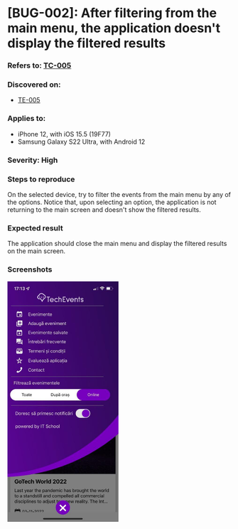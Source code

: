 # [BUG-002]: After filtering from the main menu, the application doesn't display the filtered results

### Refers to: [TC-005](../test-cases/TC-005.md)

### Discovered on: 
- [TE-005](../test-execution/TE-005.md)

### Applies to:
- iPhone 12, with iOS 15.5 (19F77)
- Samsung Galaxy S22 Ultra, with Android 12

### Severity: High

### Steps to reproduce

On the selected device, try to filter the events from the main menu by any of the options. Notice that, upon selecting an option, the application is not returning to the main screen and doesn't show the filtered results.

### Expected result

The application should close the main menu and display the filtered results on the main screen.

### Screenshots
[<img src="../test-evidences/test-evidence-TE-005-2.jpeg" width="250"/>](../test-evidences/test-evidence-TE-005-2.jpeg)
